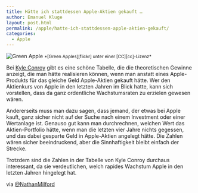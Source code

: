 ```yaml
---
title: Hätte ich stattdessen Apple-Aktien gekauft …
author: Emanuel Kluge
layout: post.html
permalink: /apple/hatte-ich-stattdessen-apple-aktien-gekauft/
categories:
  - Apple
---
```


<noscript data-src="/wp-content/uploads/2010/04/green-apple-480x312.jpg" data-alt="Green Apple">
<img src="/wp-content/uploads/2010/04/green-apple-480x312.jpg" alt="Green Apple">
</noscript>  
<small>*[Green Apples][flickr] unter einer [CC][cc]-Lizenz*</small>

Bei [Kyle Conroy][apple_stock] gibt es eine schöne Tabelle, die die theoretischen Gewinne anzeigt, die man hätte realisieren können, wenn man anstatt eines Apple-Produkts für das gleiche Geld Apple-Aktien gekauft hätte. Wer den Aktienkurs von Apple in den letzten Jahren im Blick hatte, kann sich vorstellen, dass da ganz ordentliche Wachstumsraten zu erzielen gewesen wären.

Andererseits muss man dazu sagen, dass jemand, der etwas bei Apple kauft, ganz sicher nicht auf der Suche nach einem Investment oder einer Wertanlage ist. Genauso gut kann man durchrechnen, welchen Wert das Aktien-Portfolio hätte, wenn man die letzten vier Jahre nichts gegessen, und das dabei gesparte Geld in Apple-Aktien angelegt hätte. Die Zahlen wären sicher beeindruckend, aber die Sinnhaftigkeit bleibt einfach der Strecke.

Trotzdem sind die Zahlen in der Tabelle von Kyle Conroy durchaus interessant, da sie verdeutlichen, welch rapides Wachstum Apple in den letzten Jahren hingelegt hat.

via [@NathanMilford][NathanMilford]

[apple_stock]: http://www.kyleconroy.com/apple-stock.php
[NathanMilford]: http://twitter.com/NathanMilford/status/12848463259
[flickr]: http://www.flickr.com/photos/xeophin/203863178/
[cc]: http://creativecommons.org/licenses/by-nc/2.0/deed.en
